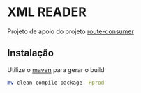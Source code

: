 # XML READER

Projeto de apoio do projeto [route-consumer](https://github.com/de-victor/route-consumer)

## Instalação

Utilize o [maven](https://maven.apache.org/) para gerar o build

```bash
mv clean compile package -Pprod
```